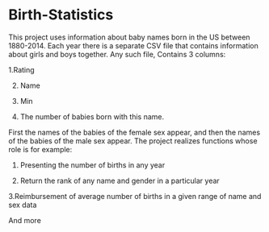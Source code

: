 # Birth-Statistics
This project uses information about baby names born in the US between 1880-2014.
Each year there is a separate CSV file that contains information about girls and boys together. Any such file,
Contains 3 columns:

1.Rating

2. Name

3. Min

4. The number of babies born with this name.






First the names of the babies of the female sex appear, and then the names of the babies of the male sex appear.
The project realizes functions whose role is for example:

1. Presenting the number of births in any year

2. Return the rank of any name and gender in a particular year

3.Reimbursement of average number of births in a given range of name and sex data



And more
